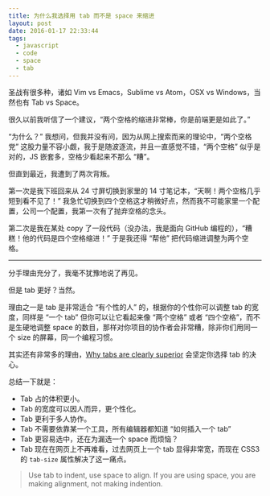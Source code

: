 ```yaml
---
title: 为什么我选择用 tab 而不是 space 来缩进
layout: post
date: 2016-01-17 22:33:44
tags: 
  - javascript
  - code
  - space
  - tab
---
```

圣战有很多种，诸如 Vim vs Emacs，Sublime vs Atom，OSX vs Windows，当然也有 Tab vs Space。

很久以前我听信了一个建议，“两个空格的缩进非常棒，你是前端更是如此了。”

“为什么？” 我想问，但我并没有问，因为从网上搜索而来的理论中，“两个空格党” 这股力量不容小觑，我于是随波逐流，并且一直感觉不错，“两个空格” 似乎是对的，JS 嵌套多，空格少看起来不那么 “糟”。

但直到最近，我遭到了两次背叛。

第一次是我下班回来从 24 寸屏切换到家里的 14 寸笔记本，“天啊！两个空格几乎短到看不见了！” 我急忙切换到四个空格这才稍微好点，然而我不可能家里一个配置，公司一个配置，我第一次有了抛弃空格的念头。

第二次是我在某处 copy 了一段代码（没办法，我是面向 GitHub 编程的），“糟糕！他的代码是四个空格缩进！” 于是我还得 “帮他” 把代码缩进调整为两个空格。

---

分手理由充分了，我毫不犹豫地说了再见。

但是 tab 更好？当然。

理由之一是 tab 是非常适合 “有个性的人” 的，根据你的个性你可以调整 tab 的宽度，同样是 “一个 tab” 但你可以让它看起来像 “两个空格” 或者 “四个空格”，而不是生硬地调整 space 的数目，那样对你项目的协作者会非常糟，除非你们用同一个 size 的屏幕，同一个编程习惯。

其实还有非常多的理由，[Why tabs are clearly superior](http://lea.verou.me/2012/01/why-tabs-are-clearly-superior/) 会坚定你选择 tab 的决心。

总结一下就是：

- Tab 占的体积更小。
- Tab 的宽度可以因人而异，更个性化。
- Tab 更利于多人协作。
- Tab 不需要依靠某一个工具，所有编辑器都知道 “如何插入一个 tab”
- Tab 更容易选中，还在为漏选一个 space 而烦恼？
- Tab 现在在网页上不再难看，过去网页上一个 tab 显得非常宽，而现在 CSS3 的 `tab-size` 属性解决了这一痛点。 

> Use tab to indent, use space to align. 
> If you are using space, you are making alignment, not making indention.
